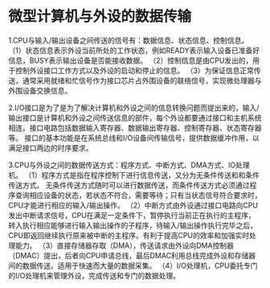 # 微型计算机与外设的数据传输

1.CPU与输入/输出设备之间传送的信号有：数据信息、状态信息、控制信息。
 （1）状态信息表示外设当前所处的工作状态，例如READY表示输入设备已准备好信息，BUSY表示输出设备是否能接收数据。
 （2）控制信息是由CPU发出的，用于控制外设接口工作方式以及外设的启动和停止的信息。
 （3）为保证信息正常传送，通常采用就绪和忙信号作为接口芯片占外围设备的联络信号，实现微处理器与外围设备交换信息。

2.I/O接口是为了是为了解决计算机和外设之间的信息转换问题而提出来的，输入/输出接口是计算机和外设之间传送信息的部件，每个外设都要通过接口和主机系统相连。接口电路包括数据输入寄存器、数据输出寄存器、控制寄存器、状态寄存器等。
 接口的基本功能是在系统总线和I/O设备间传输信号，提供数据缓冲作用，以满足接口两边的时序要求。
 
3.CPU与外设之间的数据传送方式：程序方式、中断方式、DMA方式、IO处理机。
 （1）程序方式是指在程序控制下进行信息传送，又分为无条件传送和和条件传送方式。
   无条件传送方式随时可以进行数据传送，而条件传送方式必须通过程序查询相应设备的状态，若状态不符合，需要等待；只有当状态信号符合要求时，CPU才能进行相应的输入/输出操作。
 （2）中断方式由外设通过接口电路向CPU发出中断请求信号，CPU在满足一定条件下，暂停执行当前正在执行的主程序，转入执行相应能够进行输入输出操作的子程序，待输入/输出操作执行完毕之后，CPU即返回继续执行原来被中断的主程序。有利于提高CPU的效率和加强实时处理能力。
 （3）直接存储器存取（DMA），传送请求由外设向DMA控制器（DMAC）提出，后者向CPU申请总线，最后DMAC利用总线完成外设和存储器间的数据传送。适用于快速而大量的数据采集。
 （4）I/O处理机，CPU委托专门的I/O处理机来管理外设，完成传送和专门的数据处理。

 